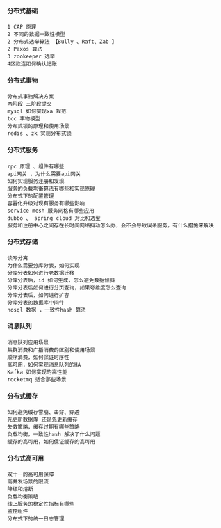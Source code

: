 
#### 分布式基础
    1 CAP 原理
    2 不同的数据一致性模型
    2 分布式选举算法 【Bully 、Raft、Zab 】
    2 Paxos 算法
    3 zookeeper 选举
    4区款连如何确认记账


#### 分布式事物
    分布式事物解决方案
    两阶段 三阶段提交
    mysql 如何实现xa 规范
    tcc 事物模型
    分布式锁的原理和使用场景
    redis 、zk 实现分布式锁

####  分布式服务
    rpc 原理 、组件有哪些
    api网关 ，为什么需要api网关
    如何实现服务注册和发现
    服务的负载均衡算法有哪些和实现原理
    分布式下的配置管理
    容器化升级对现有服务有哪些影响
    service mesh 服务网格有哪些应用
    dubbo 、 spring cloud 对比和选型
    服务和注册中心之间存在长时间网络抖动怎么办，会不会导致误杀服务，有什么措施来解决

####  分布式存储
    读写分离
    为什么需要分库分表，如何实现
    分库分表如何进行老数据迁移
    分库分表后，id 如何生成，怎么避免数据倾斜
    分库分表后如何进行分页查询，如果夸维度怎么查询
    分库分表后，如何进行扩容
    分库分表的数据库中间件
    nosql 数据 ，一致性hash 算法

#### 消息队列
    消息队列应用场景
    集群消费和广播消费的区别和使用场景
    顺序消费，如何保证时序性
    高可用，如何实现消息队列的HA
    Kafka 如何实现的高性能
    rocketmq 适合那些场景


#### 分布式缓存
    如何避免缓存雪崩、击穿、穿透
    先更新数据库 还是先更新缓存
    失效策略，缓存过期有哪些策略
    负载均衡，一致性hash 解决了什么问题
    缓存的高可用，如何保证缓存的高可用


#### 分布式高可用
    双十一的高可用保障
    高并发场景的限流
    降级和熔断
    负载均衡策略
    线上服务的稳定性指标有哪些
    监控组件
    分布式下的统一日志管理






